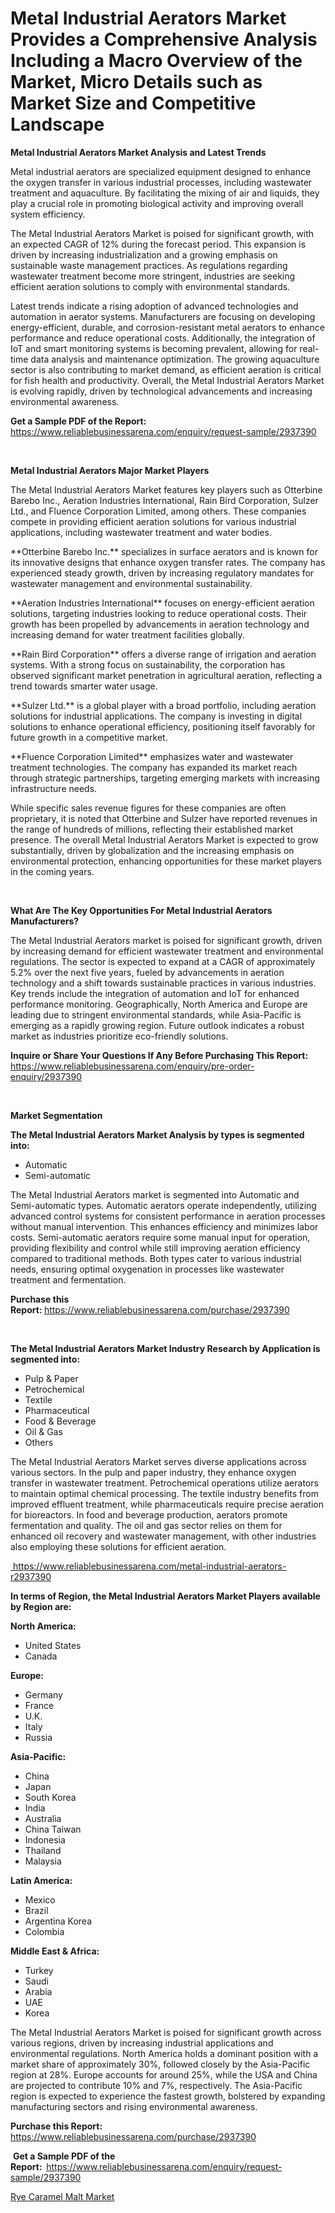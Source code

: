 <p><h1>Metal Industrial Aerators Market Provides a Comprehensive Analysis Including a Macro Overview of the Market, Micro Details such as Market Size and Competitive Landscape</h1></p><p><strong>Metal Industrial Aerators Market Analysis and Latest Trends</strong></p>
<p><p>Metal industrial aerators are specialized equipment designed to enhance the oxygen transfer in various industrial processes, including wastewater treatment and aquaculture. By facilitating the mixing of air and liquids, they play a crucial role in promoting biological activity and improving overall system efficiency.</p><p>The Metal Industrial Aerators Market is poised for significant growth, with an expected CAGR of 12% during the forecast period. This expansion is driven by increasing industrialization and a growing emphasis on sustainable waste management practices. As regulations regarding wastewater treatment become more stringent, industries are seeking efficient aeration solutions to comply with environmental standards.</p><p>Latest trends indicate a rising adoption of advanced technologies and automation in aerator systems. Manufacturers are focusing on developing energy-efficient, durable, and corrosion-resistant metal aerators to enhance performance and reduce operational costs. Additionally, the integration of IoT and smart monitoring systems is becoming prevalent, allowing for real-time data analysis and maintenance optimization. The growing aquaculture sector is also contributing to market demand, as efficient aeration is critical for fish health and productivity. Overall, the Metal Industrial Aerators Market is evolving rapidly, driven by technological advancements and increasing environmental awareness.</p></p>
<p><strong>Get a Sample PDF of the Report:&nbsp;</strong> <a href="https://www.reliablebusinessarena.com/enquiry/request-sample/2937390?utm_campaign=2630&utm_medium=2&utm_source=Github&utm_content=ia&utm_term=14032025&utm_id=metal-industrial-aerators">https://www.reliablebusinessarena.com/enquiry/request-sample/2937390</a></p>
<p>&nbsp;</p>
<p><strong>Metal Industrial Aerators Major Market Players</strong></p>
<p><p>The Metal Industrial Aerators Market features key players such as Otterbine Barebo Inc., Aeration Industries International, Rain Bird Corporation, Sulzer Ltd., and Fluence Corporation Limited, among others. These companies compete in providing efficient aeration solutions for various industrial applications, including wastewater treatment and water bodies.</p><p>**Otterbine Barebo Inc.** specializes in surface aerators and is known for its innovative designs that enhance oxygen transfer rates. The company has experienced steady growth, driven by increasing regulatory mandates for wastewater management and environmental sustainability.</p><p>**Aeration Industries International** focuses on energy-efficient aeration solutions, targeting industries looking to reduce operational costs. Their growth has been propelled by advancements in aeration technology and increasing demand for water treatment facilities globally.</p><p>**Rain Bird Corporation** offers a diverse range of irrigation and aeration systems. With a strong focus on sustainability, the corporation has observed significant market penetration in agricultural aeration, reflecting a trend towards smarter water usage.</p><p>**Sulzer Ltd.** is a global player with a broad portfolio, including aeration solutions for industrial applications. The company is investing in digital solutions to enhance operational efficiency, positioning itself favorably for future growth in a competitive market.</p><p>**Fluence Corporation Limited** emphasizes water and wastewater treatment technologies. The company has expanded its market reach through strategic partnerships, targeting emerging markets with increasing infrastructure needs.</p><p>While specific sales revenue figures for these companies are often proprietary, it is noted that Otterbine and Sulzer have reported revenues in the range of hundreds of millions, reflecting their established market presence. The overall Metal Industrial Aerators Market is expected to grow substantially, driven by globalization and the increasing emphasis on environmental protection, enhancing opportunities for these market players in the coming years.</p></p>
<p>&nbsp;</p>
<p><strong>What Are The Key Opportunities For Metal Industrial Aerators Manufacturers?</strong></p>
<p><p>The Metal Industrial Aerators market is poised for significant growth, driven by increasing demand for efficient wastewater treatment and environmental regulations. The sector is expected to expand at a CAGR of approximately 5.2% over the next five years, fueled by advancements in aeration technology and a shift towards sustainable practices in various industries. Key trends include the integration of automation and IoT for enhanced performance monitoring. Geographically, North America and Europe are leading due to stringent environmental standards, while Asia-Pacific is emerging as a rapidly growing region. Future outlook indicates a robust market as industries prioritize eco-friendly solutions.</p></p>
<p><strong>Inquire or Share Your Questions If Any Before Purchasing This Report:</strong> <a href="https://www.reliablebusinessarena.com/enquiry/pre-order-enquiry/2937390?utm_campaign=2630&utm_medium=2&utm_source=Github&utm_content=ia&utm_term=14032025&utm_id=metal-industrial-aerators">https://www.reliablebusinessarena.com/enquiry/pre-order-enquiry/2937390</a></p>
<p>&nbsp;</p>
<p><strong>Market Segmentation</strong></p>
<p><strong>The Metal Industrial Aerators Market Analysis by types is segmented into:</strong></p>
<p><ul><li>Automatic</li><li>Semi-automatic</li></ul></p>
<p><p>The Metal Industrial Aerators market is segmented into Automatic and Semi-automatic types. Automatic aerators operate independently, utilizing advanced control systems for consistent performance in aeration processes without manual intervention. This enhances efficiency and minimizes labor costs. Semi-automatic aerators require some manual input for operation, providing flexibility and control while still improving aeration efficiency compared to traditional methods. Both types cater to various industrial needs, ensuring optimal oxygenation in processes like wastewater treatment and fermentation.</p></p>
<p><strong>Purchase this Report:&nbsp;</strong><a href="https://www.reliablebusinessarena.com/purchase/2937390?utm_campaign=2630&utm_medium=2&utm_source=Github&utm_content=ia&utm_term=14032025&utm_id=metal-industrial-aerators">https://www.reliablebusinessarena.com/purchase/2937390</a></p>
<p>&nbsp;</p>
<p><strong>The Metal Industrial Aerators Market Industry Research by Application is segmented into:</strong></p>
<p><ul><li>Pulp & Paper</li><li>Petrochemical</li><li>Textile</li><li>Pharmaceutical</li><li>Food & Beverage</li><li>Oil & Gas</li><li>Others</li></ul></p>
<p><p>The Metal Industrial Aerators Market serves diverse applications across various sectors. In the pulp and paper industry, they enhance oxygen transfer in wastewater treatment. Petrochemical operations utilize aerators to maintain optimal chemical processing. The textile industry benefits from improved effluent treatment, while pharmaceuticals require precise aeration for bioreactors. In food and beverage production, aerators promote fermentation and quality. The oil and gas sector relies on them for enhanced oil recovery and wastewater management, with other industries also employing these solutions for efficient aeration.</p></p>
<p><a href="https://www.reliablebusinessarena.com/metal-industrial-aerators-r2937390?utm_campaign=2630&utm_medium=2&utm_source=Github&utm_content=ia&utm_term=14032025&utm_id=metal-industrial-aerators">&nbsp;https://www.reliablebusinessarena.com/metal-industrial-aerators-r2937390</a></p>
<p><strong>In terms of Region, the Metal Industrial Aerators Market Players available by Region are:</strong></p>
<p>
    <p> <strong> North America: </strong>
        <ul>
            <li>United States</li>
            <li>Canada</li>
        </ul>
        </p> 
    <p> <strong> Europe: </strong>
        <ul>
            <li>Germany</li>
            <li>France</li>
            <li>U.K.</li>
            <li>Italy</li>
            <li>Russia</li>
        </ul>
        </p> 
    <p> <strong> Asia-Pacific: </strong>
        <ul>
            <li>China</li>
            <li>Japan</li>
            <li>South Korea</li>
            <li>India</li>
            <li>Australia</li>
            <li>China Taiwan</li>
            <li>Indonesia</li>
            <li>Thailand</li>
            <li>Malaysia</li>
        </ul>
        </p> 
    <p> <strong> Latin America: </strong>
        <ul>
            <li>Mexico</li>
            <li>Brazil</li>
            <li>Argentina Korea</li>
            <li>Colombia</li>
        </ul>
        </p> 
    <p> <strong> Middle East & Africa: </strong>
        <ul>
            <li>Turkey</li>
            <li>Saudi</li>
            <li>Arabia</li>
            <li>UAE</li>
            <li>Korea</li>
        </ul>
    </p>
    </p>
<p><p>The Metal Industrial Aerators Market is poised for significant growth across various regions, driven by increasing industrial applications and environmental regulations. North America holds a dominant position with a market share of approximately 30%, followed closely by the Asia-Pacific region at 28%. Europe accounts for around 25%, while the USA and China are projected to contribute 10% and 7%, respectively. The Asia-Pacific region is expected to experience the fastest growth, bolstered by expanding manufacturing sectors and rising environmental awareness.</p></p>
<p><strong>Purchase this Report: </strong><a href="https://www.reliablebusinessarena.com/purchase/2937390?utm_campaign=2630&utm_medium=2&utm_source=Github&utm_content=ia&utm_term=14032025&utm_id=metal-industrial-aerators">https://www.reliablebusinessarena.com/purchase/2937390</a></p>
<p>&nbsp;<strong>Get a Sample PDF of the Report:&nbsp;&nbsp;</strong><a href="https://www.reliablebusinessarena.com/enquiry/request-sample/2937390?utm_campaign=2630&utm_medium=2&utm_source=Github&utm_content=ia&utm_term=14032025&utm_id=metal-industrial-aerators">https://www.reliablebusinessarena.com/enquiry/request-sample/2937390</a></p>
<p><strong></strong></p>
<p><p><a href="https://github.com/rileymgdorcas/Market-Research-Report-List-1/blob/main/rye-caramel-malt-market.md?utm_campaign=2630&utm_medium=2&utm_source=Github&utm_content=ia&utm_term=14032025&utm_id=metal-industrial-aerators">Rye Caramel Malt Market</a></p></p>